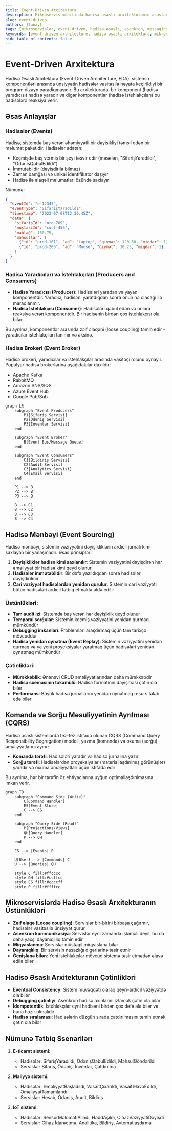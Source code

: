 ```yaml
---
title: Event-Driven Arxitektura
description: Mikroservis mühitində hadisə əsaslı arxitekturanın əsasları, üstünlükləri və tətbiq üsulları
slug: event-driven
authors: [tunay]
tags: [mikroservislər, event-driven, hadisə-əsaslı, asenkron, messaging, event-sourcing]
keywords: [event driven architecture, hadisə əsaslı arxitektura, mikroservislər, asenkron kommunikasiya]
hide_table_of_contents: false
---
```


# Event-Driven Arxitektura
Hadisə Əsaslı Arxitektura (Event-Driven Architecture, EDA), sistemin komponentləri arasında ünsiyyətin hadisələr vasitəsilə həyata keçirildiyi bir proqram dizayn paradiqmasıdır. Bu arxitekturada, bir komponent (hadisə yaradıcısı) hadisə yaradır və digər komponentlər (hadisə istehlakçıları) bu hadisələrə reaksiya verir.

## Əsas Anlayışlar

### Hadisələr (Events)

Hadisə, sistemdə baş verən əhəmiyyətli bir dəyişikliyi təmsil edən bir məlumat paketidir. Hadisələr adətən:

- Keçmişdə baş vermiş bir şeyi təsvir edir (məsələn, "SifarişYaradıldı", "ÖdənişQəbulEdildi")
- İmmutabildir (dəyişdirilə bilməz)
- Zaman damğası və unikal identifikator daşıyır
- Hadisə ilə əlaqəli məlumatları özündə saxlayır

Nümunə:
```json
{
  "eventId": "e-12345",
  "eventType": "SifarişYaradıldı",
  "timestamp": "2023-07-08T12:30:45Z",
  "data": {
    "sifarişId": "ord-789",
    "müştəriId": "cust-456",
    "məbləğ": 150.75,
    "məhsullar": [
      {"id": "prod-101", "ad": "Laptop", "qiymət": 120.50, "miqdar": 1},
      {"id": "prod-205", "ad": "Mouse", "qiymət": 30.25, "miqdar": 1}
    ]
  }
}
```

### Hadisə Yaradıcıları və İstehlakçıları (Producers and Consumers)

- **Hadisə Yaradıcısı (Producer)**: Hadisələri yaradan və yayan komponentdir. Yaradıcı, hadisəni yaratdıqdan sonra onun nə olacağı ilə maraqlanmır.
- **Hadisə İstehlakçısı (Consumer)**: Hadisələri qəbul edən və onlara reaksiya verən komponentdir. Bir hadisənin birdən çox istehlakçısı ola bilər.

Bu ayrılma, komponentlər arasında zəif əlaqəni (loose coupling) təmin edir - yaradıcılar istehlakçıları tanımır və əksinə.

### Hadisə Brokeri (Event Broker)

Hadisə brokeri, yaradıcılar və istehlakçılar arasında vasitəçi rolunu oynayır. Populyar hadisə brokerlərinə aşağıdakılar daxildir:

- Apache Kafka
- RabbitMQ
- Amazon SNS/SQS
- Azure Event Hub
- Google Pub/Sub

```mermaid
graph LR
    subgraph "Event Producers"
        P1[Sifariş Servisi]
        P2[Ödəniş Servisi]
        P3[İnventar Servisi]
    end
    
    subgraph "Event Broker"
        B[Event Bus/Message Queue]
    end
    
    subgraph "Event Consumers"
        C1[Bildiriş Servisi]
        C2[Audit Servisi]
        C3[Analytics Servisi]
        C4[Email Servisi]
    end
    
    P1 --> B
    P2 --> B
    P3 --> B
    
    B --> C1
    B --> C2
    B --> C3
    B --> C4
```

## Hadisə Mənbəyi (Event Sourcing)

Hadisə mənbəyi, sistemin vəziyyətini dəyişikliklərin ardıcıl jurnalı kimi saxlayan bir yanaşmadır. Əsas prinsiplər:

1. **Dəyişikliklər hadisə kimi saxlanılır**: Sistemin vəziyyətini dəyişdirən hər əməliyyat bir hadisə kimi qeyd olunur
2. **Hadisələr immutabildir**: Bir dəfə yazıldıqdan sonra hadisələr dəyişdirilmir
3. **Cari vəziyyət hadisələrdən yenidən qurulur**: Sistemin cari vəziyyəti bütün hadisələri ardıcıl tətbiq etməklə əldə edilir

### Üstünlükləri:

- **Tam audit izi**: Sistemdə baş verən hər dəyişiklik qeyd olunur
- **Temporal sorğular**: Sistemin keçmiş vəziyyətini yenidən qurmaq mümkündür
- **Debugging imkanları**: Problemləri araşdırmaq üçün tam tarixçə mövcuddur
- **Hadisə yenidən oynatma (Event Replay)**: Sistemin vəziyyətini yenidən qurmaq və ya yeni proyeksiyalar yaratmaq üçün hadisələri yenidən oynatmaq mümkündür

### Çətinlikləri:

- **Mürəkkəblik**: Ənənəvi CRUD əməliyyatlarından daha mürəkkəbdir
- **Hadisə sxemasının təkamülü**: Hadisə formatının dəyişməsi çətin ola bilər
- **Performans**: Böyük hadisə jurnallarını yenidən oynatmaq resurs tələb edə bilər

## Komanda və Sorğu Məsuliyyətinin Ayrılması (CQRS)

Hadisə əsaslı sistemlərdə tez-tez istifadə olunan CQRS (Command Query Responsibility Segregation) modeli, yazma (komanda) və oxuma (sorğu) əməliyyatlarını ayırır:

- **Komanda tərəfi**: Hadisələri yaradır və hadisə jurnalına yazır
- **Sorğu tərəfi**: Hadisələrdən proyeksiyalar (materiallaşdırılmış görünüşlər) yaradır və oxuma əməliyyatları üçün istifadə edir

Bu ayrılma, hər bir tərəfin öz ehtiyaclarına uyğun optimallaşdırılmasına imkan verir.

```mermaid
graph TB
    subgraph "Command Side (Write)"
        C[Command Handler]
        ES[Event Store]
        C --> ES
    end
    
    subgraph "Query Side (Read)"
        P[Projections/Views]
        QH[Query Handler]
        P --> QH
    end
    
    ES --> |Events| P
    
    U[User] --> |Commands| C
    U --> |Queries| QH
    
    style C fill:#ffcccc
    style QH fill:#ccffcc
    style ES fill:#ccccff
    style P fill:#ffffcc
```

## Mikroservislərdə Hadisə Əsaslı Arxitekturanın Üstünlükləri

- **Zəif əlaqə (Loose coupling)**: Servislər bir-birini birbaşa çağırmır, hadisələr vasitəsilə ünsiyyət qurur
- **Asenkron kommunikasiya**: Servislər eyni zamanda işləməli deyil, bu da daha yaxşı dayanıqlılıq təmin edir
- **Miqyaslanma**: Servislər müstəqil miqyaslana bilər
- **Dayanıqlılıq**: Bir servisin nasazlığı digərlərinə təsir etmir
- **Genişlənə bilən**: Yeni istehlakçılar mövcud sistemə təsir etmədən əlavə edilə bilər

## Hadisə Əsaslı Arxitekturanın Çətinlikləri

- **Eventual Consistency**: Sistem müvəqqəti olaraq qeyri-ardıcıl vəziyyətdə ola bilər
- **Debugging çətinliyi**: Asenkron hadisə axınlarını izləmək çətin ola bilər
- **İdempotentlik**: İstehlakçılar eyni hadisəni birdən çox dəfə ala bilər və buna hazır olmalıdır
- **Hadisə sıralaması**: Hadisələrin düzgün sırada çatdırılmasını təmin etmək çətin ola bilər

## Nümunə Tətbiq Ssenarilərı

1. **E-ticarət sistemi**:
   - Hadisələr: SifarişYaradıldı, ÖdənişQəbulEdildi, MəhsulGöndərildi
   - Servislər: Sifariş, Ödəniş, İnventar, Çatdırılma

2. **Maliyyə sistemi**:
   - Hadisələr: ƏməliyyatBaşladıldı, VəsaitÇıxarıldı, VəsaitƏlavəEdildi, ƏməliyyatTamamlandı
   - Servislər: Hesab, Ödəniş, Audit, Bildiriş

3. **IoT sistemi**:
   - Hadisələr: SensorMəlumatıAlındı, HəddAşıldı, CihazVəziyyətiDəyişdi
   - Servislər: Cihaz İdarəetmə, Analitika, Bildiriş, Avtomatlaşdırma

